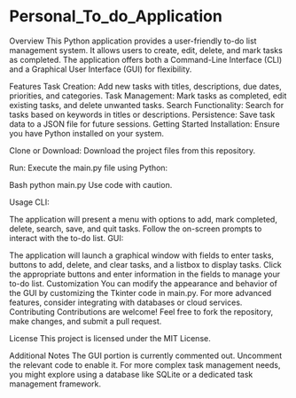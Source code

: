 # Personal_To_do_Application
Overview
This Python application provides a user-friendly to-do list management system. It allows users to create, edit, delete, and mark tasks as completed. The application offers both a Command-Line Interface (CLI) and a Graphical User Interface (GUI) for flexibility.

Features
Task Creation: Add new tasks with titles, descriptions, due dates, priorities, and categories.
Task Management: Mark tasks as completed, edit existing tasks, and delete unwanted tasks.
Search Functionality: Search for tasks based on keywords in titles or descriptions.
Persistence: Save task data to a JSON file for future sessions.
Getting Started
Installation: Ensure you have Python installed on your system.

Clone or Download: Download the project files from this repository.

Run: Execute the main.py file using Python:

Bash
python main.py
Use code with caution.

Usage
CLI:

The application will present a menu with options to add, mark completed, delete, search, save, and quit tasks.
Follow the on-screen prompts to interact with the to-do list.
GUI:

The application will launch a graphical window with fields to enter tasks, buttons to add, delete, and clear tasks, and a listbox to display tasks.
Click the appropriate buttons and enter information in the fields to manage your to-do list.
Customization
You can modify the appearance and behavior of the GUI by customizing the Tkinter code in main.py.
For more advanced features, consider integrating with databases or cloud services.
Contributing
Contributions are welcome! Feel free to fork the repository, make changes, and submit a pull request.

License
This project is licensed under the MIT License.   

Additional Notes
The GUI portion is currently commented out. Uncomment the relevant code to enable it.
For more complex task management needs, you might explore using a database like SQLite or a dedicated task management framework.
